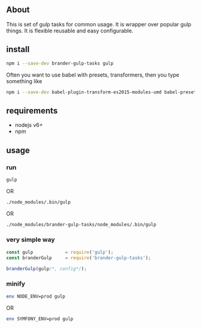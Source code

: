 ## About

This is set of gulp tasks for common usage. It is wrapper over popular gulp things.
It is flexible reusable and easy configurable.

## install

```bash
npm i --save-dev brander-gulp-tasks gulp
```

Often you want to use babel with presets, transformers, then you type something like

```bash
npm i --save-dev babel-plugin-transform-es2015-modules-umd babel-preset-es2015
```

## requirements

 - nodejs v6+
 - npm

## usage

### run
```bash
gulp
```

OR
```bash
./node_modules/.bin/gulp
```

OR
```bash
./node_modules/brander-gulp-tasks/node_modules/.bin/gulp
```

### very simple way
```javascript
const gulp            = require('gulp');
const branderGulp     = require('brander-gulp-tasks');

branderGulp(gulp/*, config*/);

```

### minify

```bash
env NODE_ENV=prod gulp
```

OR
```bash
env SYMFONY_ENV=prod gulp
```